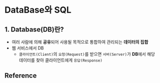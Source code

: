 # DataBase와 SQL



## 1. Database(DB)란?

- 여러 사람에 의해 **공유**되어 사용될 목적으로 통합하여 관리되는 **데이터의 집합**
- 웹 서비스에서 DB
  - ``클라이언트(Client)``의 ``요청(Request)``를 받으면 ``서버(Server)``가 **DB**에서 해당 데이터를 찾아 클라이언트에게 ``응답(Response)``













## Reference

